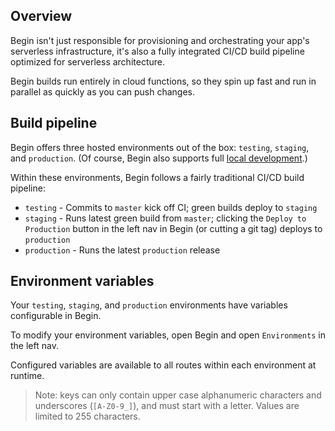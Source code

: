 ## Overview

Begin isn't just responsible for provisioning and orchestrating your app's serverless infrastructure, it's also a fully integrated CI/CD build pipeline optimized for serverless architecture.

Begin builds run entirely in cloud functions, so they spin up fast and run in parallel as quickly as you can push changes.


## Build pipeline

Begin offers three hosted environments out of the box: `testing`, `staging`, and `production`. (Of course, Begin also supports full [local development](/en/getting-started/quickstart/#working-locally).)

Within these environments, Begin follows a fairly traditional CI/CD build pipeline:
- `testing` - Commits to `master` kick off CI; green builds deploy to `staging`
- `staging` - Runs latest green build from `master`; clicking the `Deploy to Production` button in the left nav in Begin (or cutting a git tag) deploys to `production`
- `production` - Runs the latest `production` release


## Environment variables

Your `testing`, `staging`, and `production` environments have variables configurable in Begin.

To modify your environment variables, open Begin and open `Environments` in the left nav.

Configured variables are available to all routes within each environment at runtime.

> Note: keys can only contain upper case alphanumeric characters and underscores (`[A-Z0-9_]`), and must start with a letter. Values are limited to 255 characters.
